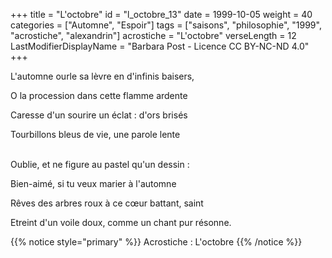 +++
title = "L'octobre"
id = "l_octobre_13"
date = 1999-10-05
weight = 40
categories = ["Automne", "Espoir"]
tags = ["saisons", "philosophie", "1999", "acrostiche", "alexandrin"]
acrostiche = "L'octobre"
verseLength = 12
LastModifierDisplayName = "Barbara Post - Licence CC BY-NC-ND 4.0"
+++

L'automne ourle sa lèvre en d'infinis baisers,

O la procession dans cette flamme ardente

Caresse d'un sourire un éclat : d'ors brisés

Tourbillons bleus de vie, une parole lente

 \
Oublie, et ne figure au pastel qu'un dessin :

Bien-aimé, si tu veux marier à l'automne

Rêves des arbres roux à ce cœur battant, saint

Etreint d'un voile doux, comme un chant pur résonne.

{{% notice style="primary" %}}
Acrostiche : L'octobre
{{% /notice %}}
